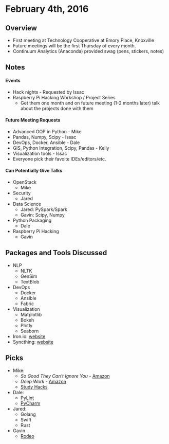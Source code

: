 February 4th, 2016
===

## Overview
- First meeting at Technology Cooperative at Emory Place, Knoxville
- Future meetings will be the first Thursday of every month.
- Continuum Analytics (Anaconda) provided swag (pens, stickers, notes)

## Notes
#### Events
- Hack nights - Requested by Issac
- Raspberry Pi Hacking Workshop / Project Series
    - Get them one month and on future meeting (1-2 months later) talk about the projects done with them

#### Future Meeting Requests
- Advanced OOP in Python - Mike
- Pandas, Numpy, Scipy - Issac
- DevOps, Docker, Ansible - Dale
- GIS, Python Integration, Scipy, Pandas - Kelly
- Visualization tools - Issac
- Everyone pick their favoite IDEs/editors/etc.

#### Can Potentially Give Talks
- OpenStack
    - Mike
- Security
    - Jared
- Data Science
    - Jared: PySpark/Spark
    - Gavin: Scipy, Numpy
- Python Packaging
    - Dale
- Raspberry Pi Hacking
    - Gavin

## Packages and Tools Discussed
- NLP
    - NLTK
    - GenSim
    - TextBlob
- DevOps
    - Docker
    - Ansible
    - Fabric
- Visualization
    - Matplotlib
    - Bokeh
    - Plotly
    - Seaborn
- Iron.io: <a href="Iron.io">website</a>
- Syncthing: <a href="https://syncthing.net/">website</a>

## Picks
- Mike:
    - <i>So Good They Can't Ignore You</i> - <a href="http://www.amazon.com/Good-They-Cant-Ignore-You/dp/1455509124">Amazon</a>
    - <i>Deep Work</i> - <a href="http://www.amazon.com/Deep-Work-Focused-Success-Distracted/dp/1455586692/ref=sr_1_1?s=books&ie=UTF8&qid=1454633135&sr=1-1&keywords=deep+work">Amazon</a>
    - <a href="http://calnewport.com/blog/">Study Hacks</a>
- Dale:
    - <a href="http://www.pylint.org/">PyLint</a>
    - <a href="https://www.jetbrains.com/pycharm/">PyCharm</a>
- Jared:
    - Golang
    - Swift
    - Rust
- Gavin
    - <a href="http://blog.yhat.com/posts/rodeo-native.html">Rodeo</a>